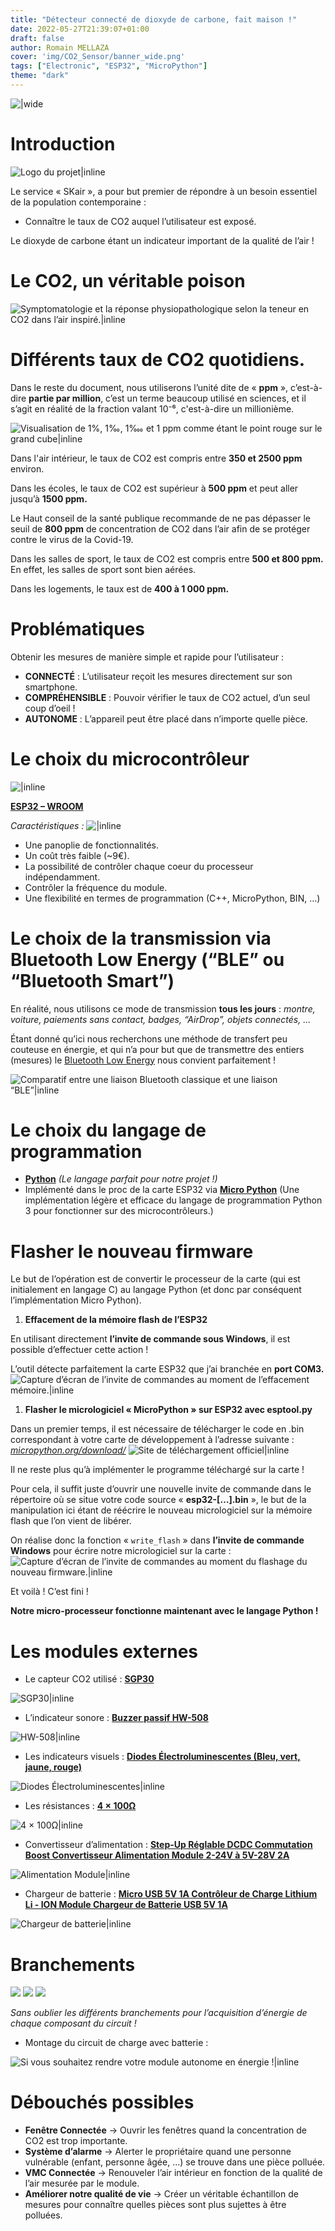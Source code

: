 ```yaml
---
title: "Détecteur connecté de dioxyde de carbone, fait maison !"
date: 2022-05-27T21:39:07+01:00
draft: false
author: Romain MELLAZA
cover: 'img/CO2_Sensor/banner_wide.png'
tags: ["Electronic", "ESP32", "MicroPython"]
theme: "dark"
---
```

![|wide](https://romainmellaza.fr/img/CO2_Sensor/banner_wide.png)

# Introduction
![Logo du projet|inline](img/CO2_Sensor/LOGO-v1-blue-rectangle.png)

Le service « SKair », a pour but premier de répondre à un besoin essentiel de la population contemporaine :
* Connaître le taux de CO2 auquel l’utilisateur est exposé.

Le dioxyde de carbone étant un indicateur important de la qualité de l’air !

# Le CO2, un véritable poison
![Symptomatologie et la réponse physiopathologique selon la teneur en CO2 dans l’air inspiré.|inline](img/CO2_Sensor/Taux-risques.png)

# Différents taux de CO2 quotidiens.
Dans le reste du document, nous utiliserons l’unité dite de « **ppm** », c’est-à-dire **partie par million**, c’est un terme beaucoup utilisé en sciences, et il s’agit en réalité de la fraction valant 10⁻⁶, c'est-à-dire un millionième.

![Visualisation de 1%, 1‰, 1‱ et 1 ppm comme étant le point rouge sur le grand cube|inline](https://upload.wikimedia.org/wikipedia/commons/thumb/6/67/Visualisation_parts_per.svg/1024px-Visualisation_parts_per.svg.png)

Dans l'air intérieur, le taux de CO2 est compris entre **350 et 2500 ppm** environ.

Dans les écoles, le taux de CO2 est supérieur à **500 ppm** et peut aller jusqu’à **1500 ppm.**

Le Haut conseil de la santé publique recommande de ne pas dépasser le seuil de **800 ppm** de concentration de CO2 dans l’air afin de se protéger contre le virus de la Covid-19.

Dans les salles de sport, le taux de CO2 est compris entre **500 et 800 ppm.**
En effet, les salles de sport sont bien aérées.

Dans les logements, le taux est de **400 à 1 000 ppm.**

# Problématiques 
Obtenir les mesures de manière simple et rapide pour l’utilisateur :
* **CONNECTÉ** : L’utilisateur reçoit les mesures directement sur son smartphone.
* **COMPRÉHENSIBLE** : Pouvoir vérifier le taux de CO2 actuel, d’un seul coup d’oeil !
* **AUTONOME** : L’appareil peut être placé dans n’importe quelle pièce.

# Le choix du microcontrôleur
![|inline](https://m.media-amazon.com/images/I/71Q4jCOGohL._SL1500_.jpg)

[**ESP32 – WROOM**](https://www.espressif.com/en/products/modules/esp32)

*Caractéristiques :*
![|inline](img/CO2_Sensor/Specifications-ESP32.png)

* Une panoplie de fonctionnalités.
* Un coût très faible (~9€).
* La possibilité de contrôler chaque coeur du processeur indépendamment.
* Contrôler la fréquence du module.
* Une flexibilité en termes de programmation (C++, MicroPython, BIN, …)

# Le choix de la transmission via Bluetooth Low Energy (“BLE” ou “Bluetooth Smart”)

En réalité, nous utilisons ce mode de transmission **tous les jours** : *montre, voiture, paiements sans contact, badges, “AirDrop”, objets connectés, …*

Étant donné qu’ici nous recherchons une méthode de transfert peu couteuse en énergie, et qui n’a pour but que de transmettre des entiers (mesures) le [Bluetooth Low Energy](https://fr.wikipedia.org/wiki/Bluetooth_%C3%A0_basse_consommation) nous convient parfaitement !

![Comparatif entre une liaison Bluetooth classique et une liaison “BLE”|inline](img/CO2_Sensor/Documentation.jpg)

# Le choix du langage de programmation
* [**Python**](https://www.python.org/) *(Le langage parfait pour notre projet !)*
* Implémenté dans le proc de la carte ESP32 via [**Micro Python**](https://micropython.org/) (Une implémentation légère et efficace du langage de programmation Python 3 pour fonctionner sur des microcontrôleurs.)

# Flasher le nouveau firmware
Le but de l’opération est de convertir le processeur de la carte (qui est initialement en langage C) au langage Python (et donc par conséquent l’implémentation Micro Python).
1. **Effacement de la mémoire flash de l’ESP32**

En utilisant directement **l’invite de commande sous Windows**, il est possible d’effectuer cette action !

L’outil détecte parfaitement la carte ESP32 que j’ai branchée en **port COM3.**
![Capture d’écran de l’invite de commandes au moment de l’effacement mémoire.|inline](img/CO2_Sensor/Capture.png)
1. **Flasher le micrologiciel « MicroPython » sur ESP32 avec esptool.py**

Dans un premier temps, il est nécessaire de télécharger le code en .bin correspondant à votre carte de développement à l’adresse suivante : [*micropython.org/download/*](https://micropython.org/download/)
![Site de téléchargement officiel|inline](img/CO2_Sensor/Documentation-micro.jpg)

Il ne reste plus qu’à implémenter le programme téléchargé sur la carte !

Pour cela, il suffit juste d’ouvrir une nouvelle invite de commande dans le répertoire où se situe votre code source « **esp32-[…].bin** », le but de la manipulation ici étant de réécrire le nouveau micrologiciel sur la mémoire flash que l’on vient de libérer.

On réalise donc la fonction « ```write_flash``` » dans **l’invite de commande Windows** pour écrire notre micrologiciel sur la carte :
![Capture d’écran de l’invite de commandes au moment du flashage du nouveau firmware.|inline](img/CO2_Sensor/Capture2.png)

Et voilà ! C’est fini !

**Notre micro-processeur fonctionne maintenant avec le langage Python !**

# Les modules externes
* Le capteur CO2 utilisé : [**SGP30**](https://www.kubii.fr/modules-capteurs/2874-capteur-qualite-de-l-air-sgp30-breakout-3272496300705.html)

![SGP30|inline](img/CO2_Sensor/Documentation2.jpg)

* L’indicateur sonore : [**Buzzer passif HW-508**](https://hallroad.org/ky-006-3pin-miniature-passive-buzzer-alarm-sensor-module-in-pakistan.html)

![HW-508|inline](https://hallroad.org/images/thumbnails/500/500/detailed/10/KY-006_3pin_Miniature_Passive_Buzzer_Alarm_Sensor_Module_in_pakistan.jpg)

* Les indicateurs visuels : [**Diodes Électroluminescentes (Bleu, vert, jaune, rouge)**](https://www.amazon.fr/Diodes-Electroluminescentes/b?ie=UTF8&node=10153728031)

![Diodes Électroluminescentes|inline](img/CO2_Sensor/Documentation4.jpg)

* Les résistances : [**4 × 100Ω**](https://composant-electronique.fr/resistance-100-ohms-1-4w-cfr1-4w-100r)

![4 × 100Ω|inline](img/CO2_Sensor/Documentation5.jpg)

* Convertisseur d’alimentation : [**Step-Up Réglable DCDC Commutation Boost Convertisseur Alimentation Module 2-24V à 5V-28V 2A**](https://fr.banggood.com/Geekcreit-DC-2V-24V-To-5V-28V-2A-Step-Up-Boost-Converter-Power-Supply-Module-Adjustable-Regulator-Board-p-1566600.html?cur_warehouse=CN)

![Alimentation Module|inline](img/CO2_Sensor/Documentation6.jpg)

* Chargeur de batterie : [**Micro USB 5V 1A Contrôleur de Charge Lithium Li - ION Module Chargeur de Batterie USB 5V 1A**](https://www.amazon.fr/AZDelivery-TP4056-Micro-USB-Laderegler-Parent/dp/B07Z8D2WH2)

![Chargeur de batterie|inline](img/CO2_Sensor/Documentation7.jpg)

# Branchements
![](img/CO2_Sensor/Capture3.png)
![](img/CO2_Sensor/Capture4.png)
![](img/CO2_Sensor/Capture5.png)

*Sans oublier les différents branchements pour l’acquisition d’énergie de chaque composant du circuit !*

* Montage du circuit de charge avec batterie :

![Si vous souhaitez rendre votre module autonome en énergie !|inline](img/CO2_Sensor/Documentation8.jpg)

# Débouchés possibles
* **Fenêtre Connectée** → Ouvrir les fenêtres quand la concentration de CO2 est trop importante.
* **Système d’alarme** → Alerter le propriétaire quand une personne vulnérable (enfant, personne âgée, …) se trouve dans une pièce polluée.
* **VMC Connectée** → Renouveler l’air intérieur en fonction de la qualité de l’air mesurée par le module.
* **Améliorer notre qualité de vie** → Créer un véritable échantillon de mesures pour connaître quelles pièces sont plus sujettes à être polluées.